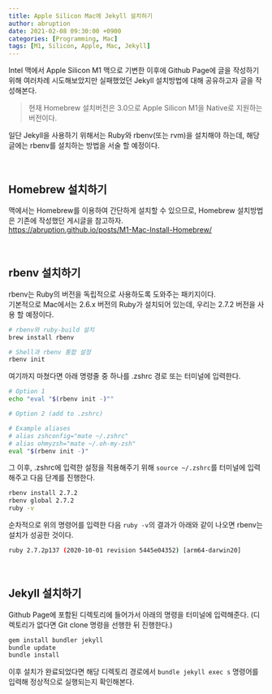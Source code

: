 ```yaml
---
title: Apple Silicon Mac에 Jekyll 설치하기
author: abruption
date: 2021-02-08 09:30:00 +0900
categories: [Programming, Mac]
tags: [M1, Silicon, Apple, Mac, Jekyll]
---
```


Intel 맥에서 Apple Silicon M1 맥으로 기변한 이후에 Github Page에 글을 작성하기 위해 여러차례 시도해보았지만 실패했었던 Jekyll 설치방법에 대해 공유하고자 글을 작성해본다.

>현재 Homebrew 설치버전은 3.0으로 Apple Silicon M1을 Native로 지원하는 버전이다.

일단 Jekyll을 사용하기 위해서는 Ruby와 rbenv(또는 rvm)을 설치해야 하는데, 해당 글에는 rbenv를 설치하는 방법을 서술 할 예정이다.

<br />

## Homebrew 설치하기

맥에서는 Homebrew를 이용하여 간단하게 설치할 수 있으므로, Homebrew 설치방법은 기존에 작성했던 게시글을 참고하자.   
<https://abruption.github.io/posts/M1-Mac-Install-Homebrew/>

<br />

## rbenv 설치하기

rbenv는 Ruby의 버전을 독립적으로 사용하도록 도와주는 패키지이다.   
기본적으로 Mac에서는 2.6.x 버전의 Ruby가 설치되어 있는데, 우리는 2.7.2 버전을 사용 할 예정이다.

~~~bash
# rbenv와 ruby-build 설치
brew install rbenv

# Shell과 rbenv 통합 설정
rbenv init
~~~

여기까지 마쳤다면 아래 명령줄 중 하나를 .zshrc 경로 또는 터미널에 입력한다.

~~~bash
# Option 1
echo "eval "$(rbenv init -)""

# Option 2 (add to .zshrc)

# Example aliases
# alias zshconfig="mate ~/.zshrc"
# alias ohmyzsh="mate ~/.oh-my-zsh"
eval "$(rbenv init -)"
~~~

그 이후, .zshrc에 입력한 설정을 적용해주기 위해 `source ~/.zshrc`를 터미널에 입력해주고 다음 단계를 진행한다.

~~~bash
rbenv install 2.7.2
rbenv global 2.7.2
ruby -v
~~~

순차적으로 위의 명령어를 입력한 다음 `ruby -v`의 결과가 아래와 같이 나오면 rbenv는 설치가 성공한 것이다.

~~~bash
ruby 2.7.2p137 (2020-10-01 revision 5445e04352) [arm64-darwin20]
~~~

<br />

## Jekyll 설치하기

Github Page에 포함된 디렉토리에 들어가서 아래의 명령을 터미널에 입력해준다. (디렉토리가 없다면 Git clone 명령을 선행한 뒤 진행한다.)

~~~bash
gem install bundler jekyll
bundle update
bundle install
~~~

이후 설치가 완료되었다면 해당 디렉토리 경로에서 `bundle jekyll exec s` 명령어를 입력해 정상적으로 실행되는지 확인해본다.